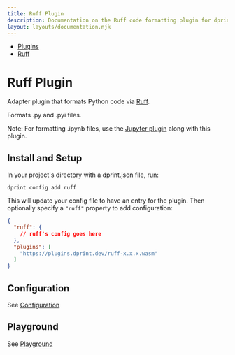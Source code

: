 ```yaml
---
title: Ruff Plugin
description: Documentation on the Ruff code formatting plugin for dprint.
layout: layouts/documentation.njk
---
```


<nav class="breadcrumb" aria-label="breadcrumbs">
  <ul>
    <li><a href="/plugins">Plugins</a></li>
    <li><a href="/plugins/ruff">Ruff</a></li>
  </ul>
</nav>

# Ruff Plugin

Adapter plugin that formats Python code via [Ruff](https://docs.astral.sh/ruff/).

Formats .py and .pyi files.

Note: For formatting .ipynb files, use the [Jupyter plugin](/plugins/jupyter) along with this plugin.

## Install and Setup

In your project's directory with a dprint.json file, run:

```shellsession
dprint config add ruff
```

This will update your config file to have an entry for the plugin. Then optionally specify a `"ruff"` property to add configuration:

```json
{
  "ruff": {
    // ruff's config goes here
  },
  "plugins": [
    "https://plugins.dprint.dev/ruff-x.x.x.wasm"
  ]
}
```

## Configuration

See [Configuration](/plugins/ruff/config)

## Playground

See [Playground](https://dprint.dev/playground#plugin/ruff)
